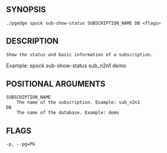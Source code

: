 ## SYNOPSIS
    ./pgedge spock sub-show-status SUBSCRIPTION_NAME DB <flags>
 
## DESCRIPTION
    Show the status and basic information of a subscription. 

Example: spock sub-show-status sub_n2n1 demo
 
## POSITIONAL ARGUMENTS
    SUBSCRIPTION_NAME
        The name of the subscription. Example: sub_n2n1
    DB
        The name of the database. Example: demo
 
## FLAGS
    -p, --pg=PG
    
    
